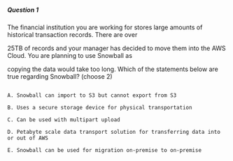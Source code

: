 ##### Question 1

The financial institution you are working for stores large amounts of historical
transaction records. There are over

25TB of records and your manager has decided to move them into the AWS Cloud.
You are planning to use Snowball as

copying the data would take too long. Which of the statements below are true
regarding Snowball? (choose 2)

```

A. Snowball can import to S3 but cannot export from S3

B. Uses a secure storage device for physical transportation

C. Can be used with multipart upload

D. Petabyte scale data transport solution for transferring data into or out of AWS

E. Snowball can be used for migration on-premise to on-premise

```

